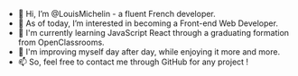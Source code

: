- 👋 Hi, I’m @LouisMichelin - a fluent French developer.
- 👀 As of today, I’m interested in becoming a Front-end Web Developer.
- 🌱 I'm currently learning JavaScript React through a graduating formation from OpenClassrooms.
- 💞️ I'm improving myself day after day, while enjoying it more and more.
- 📫 So, feel free to contact me through GitHub for any project !

<!---
LouisMichelin/LouisMichelin is a ✨ special ✨ repository because its `README.md` (this file) appears on your GitHub profile.
You can click the Preview link to take a look at your changes.
--->
